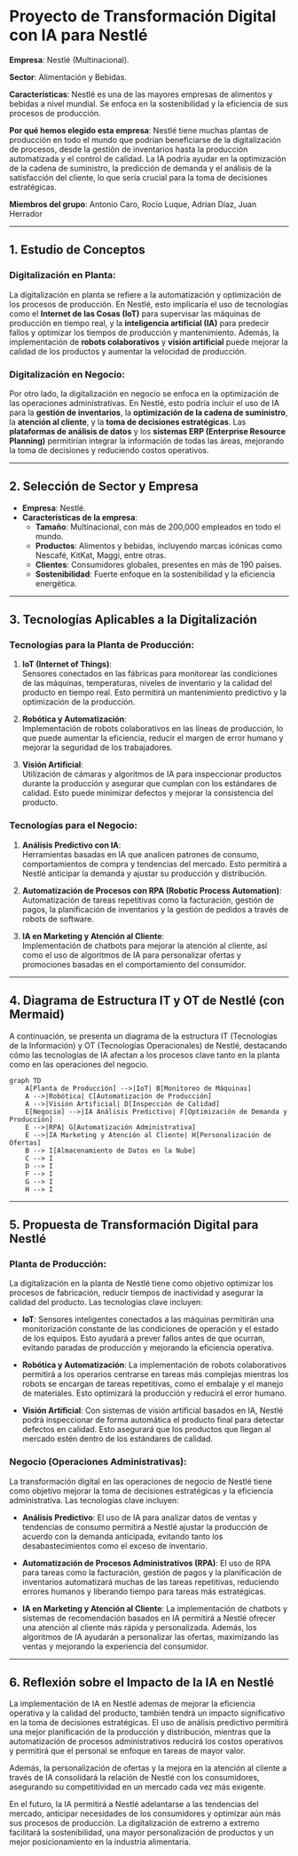 # Proyecto de Transformación Digital con IA para Nestlé

**Empresa**: Nestlé (Multinacional).  

**Sector**: Alimentación y Bebidas.  

**Características**: Nestlé es una de las mayores empresas de alimentos y bebidas a nivel mundial. Se enfoca en la sostenibilidad y la eficiencia de sus procesos de producción.  

**Por qué hemos elegido esta empresa**: Nestlé tiene muchas plantas de producción en todo el mundo que podrían beneficiarse de la digitalización de procesos, desde la gestión de inventarios hasta la producción automatizada y el control de calidad. La IA podría ayudar en la optimización de la cadena de suministro, la predicción de demanda y el análisis de la satisfacción del cliente, lo que sería crucial para la toma de decisiones estratégicas.  

**Miembros del grupo**: Antonio Caro, Rocío Luque, Adrían Díaz, Juan Herrador

---

## 1. Estudio de Conceptos

### **Digitalización en Planta**:
La digitalización en planta se refiere a la automatización y optimización de los procesos de producción. En Nestlé, esto implicaría el uso de tecnologías como el **Internet de las Cosas (IoT)** para supervisar las máquinas de producción en tiempo real, y la **inteligencia artificial (IA)** para predecir fallos y optimizar los tiempos de producción y mantenimiento. Además, la implementación de **robots colaborativos** y **visión artificial** puede mejorar la calidad de los productos y aumentar la velocidad de producción.

### **Digitalización en Negocio**:
Por otro lado, la digitalización en negocio se enfoca en la optimización de las operaciones administrativas. En Nestlé, esto podría incluir el uso de IA para la **gestión de inventarios**, la **optimización de la cadena de suministro**, la **atención al cliente**, y la **toma de decisiones estratégicas**. Las **plataformas de análisis de datos** y los **sistemas ERP (Enterprise Resource Planning)** permitirían integrar la información de todas las áreas, mejorando la toma de decisiones y reduciendo costos operativos.

---

## 2. Selección de Sector y Empresa

- **Empresa**: Nestlé.
- **Características de la empresa**:
  - **Tamaño**: Multinacional, con más de 200,000 empleados en todo el mundo.
  - **Productos**: Alimentos y bebidas, incluyendo marcas icónicas como Nescafé, KitKat, Maggi, entre otras.
  - **Clientes**: Consumidores globales, presentes en más de 190 países.
  - **Sostenibilidad**: Fuerte enfoque en la sostenibilidad y la eficiencia energética.

---

## 3. Tecnologías Aplicables a la Digitalización

### **Tecnologías para la Planta de Producción**:
1. **IoT (Internet of Things)**:  
   Sensores conectados en las fábricas para monitorear las condiciones de las máquinas, temperaturas, niveles de inventario y la calidad del producto en tiempo real. Esto permitirá un mantenimiento predictivo y la optimización de la producción.
   
2. **Robótica y Automatización**:  
   Implementación de robots colaborativos en las líneas de producción, lo que puede aumentar la eficiencia, reducir el margen de error humano y mejorar la seguridad de los trabajadores.
   
3. **Visión Artificial**:  
   Utilización de cámaras y algoritmos de IA para inspeccionar productos durante la producción y asegurar que cumplan con los estándares de calidad. Esto puede minimizar defectos y mejorar la consistencia del producto.

### **Tecnologías para el Negocio**:
1. **Análisis Predictivo con IA**:  
   Herramientas basadas en IA que analicen patrones de consumo, comportamientos de compra y tendencias del mercado. Esto permitirá a Nestlé anticipar la demanda y ajustar su producción y distribución.
   
2. **Automatización de Procesos con RPA (Robotic Process Automation)**:  
   Automatización de tareas repetitivas como la facturación, gestión de pagos, la planificación de inventarios y la gestión de pedidos a través de robots de software.
   
3. **IA en Marketing y Atención al Cliente**:  
   Implementación de chatbots para mejorar la atención al cliente, así como el uso de algoritmos de IA para personalizar ofertas y promociones basadas en el comportamiento del consumidor.

---

## 4. Diagrama de Estructura IT y OT de Nestlé (con Mermaid)

A continuación, se presenta un diagrama de la estructura IT (Tecnologías de la Información) y OT (Tecnologías Operacionales) de Nestlé, destacando cómo las tecnologías de IA afectan a los procesos clave tanto en la planta como en las operaciones del negocio.

```mermaid
graph TD
    A[Planta de Producción] -->|IoT| B[Monitoreo de Máquinas]
    A -->|Robótica| C[Automatización de Producción]
    A -->|Visión Artificial| D[Inspección de Calidad]
    E[Negocio] -->|IA Análisis Predictivo| F[Optimización de Demanda y Producción]
    E -->|RPA| G[Automatización Administrativa]
    E -->|IA Marketing y Atención al Cliente| H[Personalización de Ofertas]
    B --> I[Almacenamiento de Datos en la Nube]
    C --> I
    D --> I
    F --> I
    G --> I
    H --> I
```

---

## 5. Propuesta de Transformación Digital para Nestlé

### **Planta de Producción**:
La digitalización en la planta de Nestlé tiene como objetivo optimizar los procesos de fabricación, reducir tiempos de inactividad y asegurar la calidad del producto. Las tecnologías clave incluyen:

- **IoT**: Sensores inteligentes conectados a las máquinas permitirán una monitorización constante de las condiciones de operación y el estado de los equipos. Esto ayudará a prever fallos antes de que ocurran, evitando paradas de producción y mejorando la eficiencia operativa.
  
- **Robótica y Automatización**: La implementación de robots colaborativos permitirá a los operarios centrarse en tareas más complejas mientras los robots se encargan de tareas repetitivas, como el embalaje y el manejo de materiales. Esto optimizará la producción y reducirá el error humano.

- **Visión Artificial**: Con sistemas de visión artificial basados en IA, Nestlé podrá inspeccionar de forma automática el producto final para detectar defectos en calidad. Esto asegurará que los productos que llegan al mercado estén dentro de los estándares de calidad.

### **Negocio (Operaciones Administrativas)**:
La transformación digital en las operaciones de negocio de Nestlé tiene como objetivo mejorar la toma de decisiones estratégicas y la eficiencia administrativa. Las tecnologías clave incluyen:

- **Análisis Predictivo**: El uso de IA para analizar datos de ventas y tendencias de consumo permitirá a Nestlé ajustar la producción de acuerdo con la demanda anticipada, evitando tanto los desabastecimientos como el exceso de inventario.
  
- **Automatización de Procesos Administrativos (RPA)**: El uso de RPA para tareas como la facturación, gestión de pagos y la planificación de inventarios automatizará muchas de las tareas repetitivas, reduciendo errores humanos y liberando tiempo para tareas más estratégicas.

- **IA en Marketing y Atención al Cliente**: La implementación de chatbots y sistemas de recomendación basados en IA permitirá a Nestlé ofrecer una atención al cliente más rápida y personalizada. Además, los algoritmos de IA ayudarán a personalizar las ofertas, maximizando las ventas y mejorando la experiencia del consumidor.

---

## 6. Reflexión sobre el Impacto de la IA en Nestlé

La implementación de IA en Nestlé ademas de mejorar la eficiencia operativa y la calidad del producto, también tendrá un impacto significativo en la toma de decisiones estratégicas. El uso de análisis predictivo permitirá una mejor planificación de la producción y distribución, mientras que la automatización de procesos administrativos reducirá los costos operativos y permitirá que el personal se enfoque en tareas de mayor valor.

Además, la personalización de ofertas y la mejora en la atención al cliente a través de IA consolidará la relación de Nestlé con los consumidores, asegurando su competitividad en un mercado cada vez más exigente.

En el futuro, la IA permitirá a Nestlé adelantarse a las tendencias del mercado, anticipar necesidades de los consumidores y optimizar aún más sus procesos de producción. La digitalización de extremo a extremo facilitará la sostenibilidad, una mayor personalización de productos y un mejor posicionamiento en la industria alimentaria.
